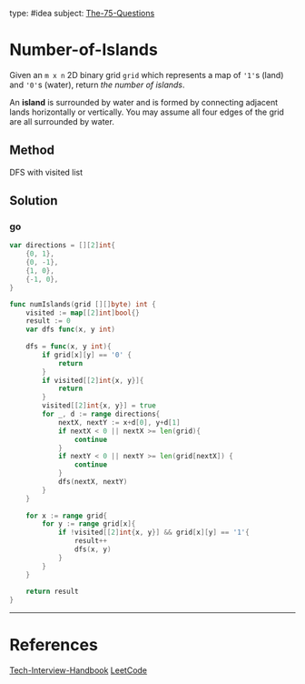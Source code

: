 type: #idea
subject: [The-75-Questions](The-75-Questions.md)
<!-- Subject should be a hub note -->
# Number-of-Islands

Given an `m x n` 2D binary grid `grid` which represents a map of `'1'`s (land) and `'0'`s (water), return _the number of islands_.

An **island** is surrounded by water and is formed by connecting adjacent lands horizontally or vertically. You may assume all four edges of the grid are all surrounded by water.

## Method

DFS with visited list

## Solution

### go

```go
var directions = [][2]int{
	{0, 1},
	{0, -1},
	{1, 0},
	{-1, 0},
}

func numIslands(grid [][]byte) int {
	visited := map[[2]int]bool{}
	result := 0
	var dfs func(x, y int)
	
	dfs = func(x, y int){
		if grid[x][y] == '0' {
			return
		}
		if visited[[2]int{x, y}]{
			return
		}
		visited[[2]int{x, y}] = true
		for _, d := range directions{
			nextX, nextY := x+d[0], y+d[1]
			if nextX < 0 || nextX >= len(grid){
				continue
			}
			if nextY < 0 || nextY >= len(grid[nextX]) {
				continue
			}
			dfs(nextX, nextY)
		}
	}
	
	for x := range grid{
		for y := range grid[x]{
			if !visited[[2]int{x, y}] && grid[x][y] == '1'{
				result++
				dfs(x, y)
			}
		}
	}
	
	return result
}
```

---
# References
<!-- What references back up this idea -->
[Tech-Interview-Handbook](Tech-Interview-Handbook.md)
[LeetCode](https://leetcode.com/problems/number-of-islands/)
